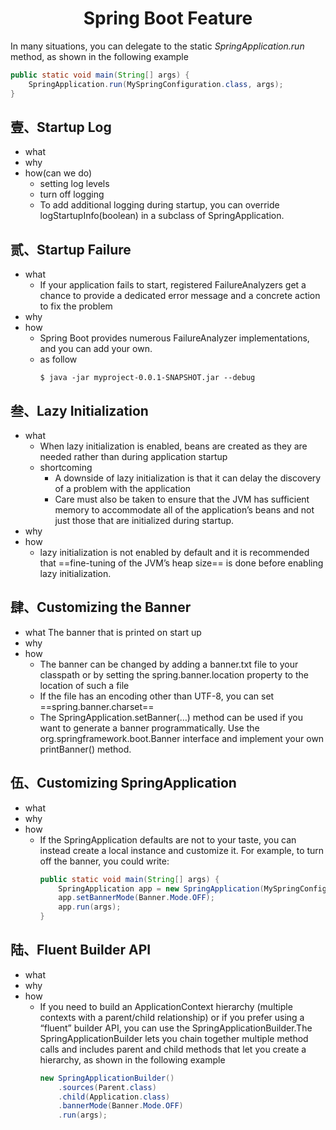 # <center>Spring Boot Feature</center>

In many situations, you can delegate to the static *SpringApplication.run* method, as shown in the following example
```java
public static void main(String[] args) {
    SpringApplication.run(MySpringConfiguration.class, args);
}
```

## 壹、Startup Log

+ what
+ why
+ how(can we do)
    + setting log levels
    + turn off logging
    + To add additional logging during startup, you can override logStartupInfo(boolean) in a subclass of SpringApplication.

## 贰、Startup Failure

+ what
    + If your application fails to start, registered FailureAnalyzers get a chance to provide a dedicated error message and a concrete action to fix the problem
+ why
+ how
    + Spring Boot provides numerous FailureAnalyzer implementations, and you can add your own.
    + as follow
        ```git
        $ java -jar myproject-0.0.1-SNAPSHOT.jar --debug
        ```

## 叁、Lazy Initialization

+ what
    + When lazy initialization is enabled, beans are created as they are needed rather than during application startup
    + shortcoming
        + A downside of lazy initialization is that it can delay the discovery of a problem with the application
        + Care must also be taken to ensure that the JVM has sufficient memory to accommodate all of the application’s beans and not just those that are initialized during startup.
+ why
+ how
    + lazy initialization is not enabled by default and it is recommended that ==fine-tuning of the JVM’s heap size== is done before enabling lazy initialization.

## 肆、Customizing the Banner

+ what
    The banner that is printed on start up
+ why
+ how
    + The banner can be changed by adding a banner.txt file to your classpath or by setting the spring.banner.location property to the location of such a file
    + If the file has an encoding other than UTF-8, you can set ==spring.banner.charset==
    + The SpringApplication.setBanner(…​) method can be used if you want to generate a banner programmatically. Use the org.springframework.boot.Banner interface and implement your own printBanner() method.

## 伍、Customizing SpringApplication

+ what
+ why
+ how
    + If the SpringApplication defaults are not to your taste, you can instead create a local instance and customize it. For example, to turn off the banner, you could write:
        ```java
        public static void main(String[] args) {
            SpringApplication app = new SpringApplication(MySpringConfiguration.class);
            app.setBannerMode(Banner.Mode.OFF);
            app.run(args);
        }
        ```

## 陆、Fluent Builder API

+ what
+ why
+ how
  + If you need to build an ApplicationContext hierarchy (multiple contexts with a parent/child relationship) or if you prefer using a “fluent” builder API, you can use the SpringApplicationBuilder.The SpringApplicationBuilder lets you chain together multiple method calls and includes parent and child methods that let you create a hierarchy, as shown in the following example
    ```java
    new SpringApplicationBuilder()
        .sources(Parent.class)
        .child(Application.class)
        .bannerMode(Banner.Mode.OFF)
        .run(args);
    ```